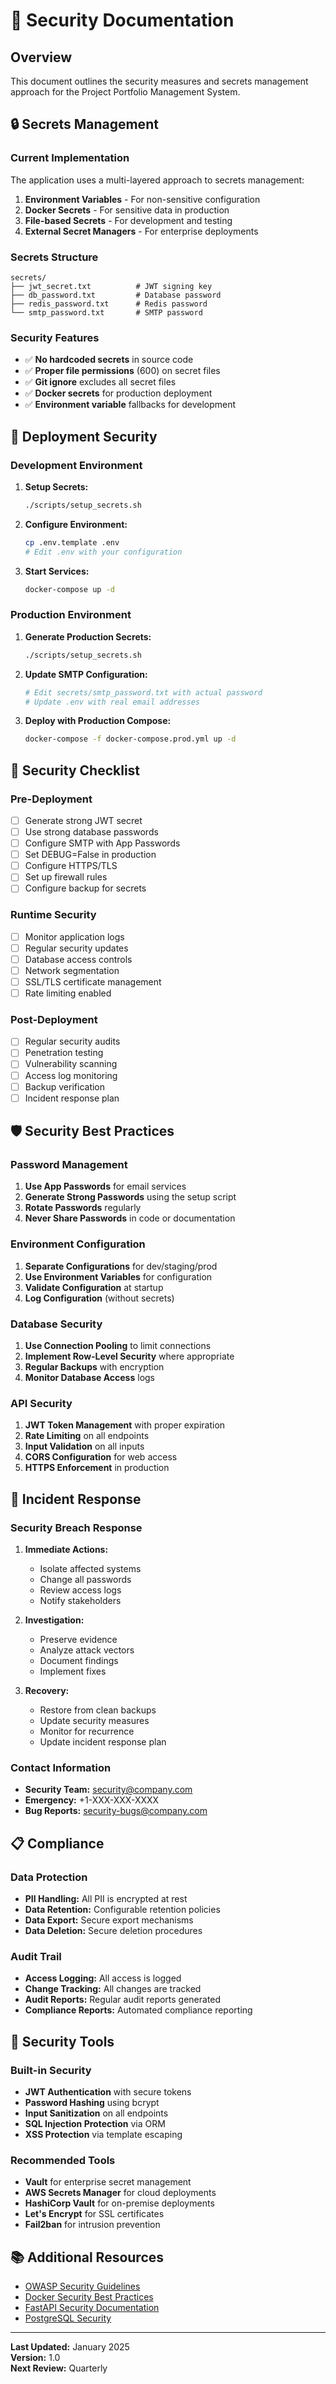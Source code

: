 # 🔐 Security Documentation

## **Overview**

This document outlines the security measures and secrets management approach for the Project Portfolio Management System.

## **🔒 Secrets Management**

### **Current Implementation**

The application uses a multi-layered approach to secrets management:

1. **Environment Variables** - For non-sensitive configuration
2. **Docker Secrets** - For sensitive data in production
3. **File-based Secrets** - For development and testing
4. **External Secret Managers** - For enterprise deployments

### **Secrets Structure**

```
secrets/
├── jwt_secret.txt          # JWT signing key
├── db_password.txt         # Database password
├── redis_password.txt      # Redis password
└── smtp_password.txt       # SMTP password
```

### **Security Features**

- ✅ **No hardcoded secrets** in source code
- ✅ **Proper file permissions** (600) on secret files
- ✅ **Git ignore** excludes all secret files
- ✅ **Docker secrets** for production deployment
- ✅ **Environment variable** fallbacks for development

## **🚀 Deployment Security**

### **Development Environment**

1. **Setup Secrets:**
   ```bash
   ./scripts/setup_secrets.sh
   ```

2. **Configure Environment:**
   ```bash
   cp .env.template .env
   # Edit .env with your configuration
   ```

3. **Start Services:**
   ```bash
   docker-compose up -d
   ```

### **Production Environment**

1. **Generate Production Secrets:**
   ```bash
   ./scripts/setup_secrets.sh
   ```

2. **Update SMTP Configuration:**
   ```bash
   # Edit secrets/smtp_password.txt with actual password
   # Update .env with real email addresses
   ```

3. **Deploy with Production Compose:**
   ```bash
   docker-compose -f docker-compose.prod.yml up -d
   ```

## **🔐 Security Checklist**

### **Pre-Deployment**

- [ ] Generate strong JWT secret
- [ ] Use strong database passwords
- [ ] Configure SMTP with App Passwords
- [ ] Set DEBUG=False in production
- [ ] Configure HTTPS/TLS
- [ ] Set up firewall rules
- [ ] Configure backup for secrets

### **Runtime Security**

- [ ] Monitor application logs
- [ ] Regular security updates
- [ ] Database access controls
- [ ] Network segmentation
- [ ] SSL/TLS certificate management
- [ ] Rate limiting enabled

### **Post-Deployment**

- [ ] Regular security audits
- [ ] Penetration testing
- [ ] Vulnerability scanning
- [ ] Access log monitoring
- [ ] Backup verification
- [ ] Incident response plan

## **🛡️ Security Best Practices**

### **Password Management**

1. **Use App Passwords** for email services
2. **Generate Strong Passwords** using the setup script
3. **Rotate Passwords** regularly
4. **Never Share Passwords** in code or documentation

### **Environment Configuration**

1. **Separate Configurations** for dev/staging/prod
2. **Use Environment Variables** for configuration
3. **Validate Configuration** at startup
4. **Log Configuration** (without secrets)

### **Database Security**

1. **Use Connection Pooling** to limit connections
2. **Implement Row-Level Security** where appropriate
3. **Regular Backups** with encryption
4. **Monitor Database Access** logs

### **API Security**

1. **JWT Token Management** with proper expiration
2. **Rate Limiting** on all endpoints
3. **Input Validation** on all inputs
4. **CORS Configuration** for web access
5. **HTTPS Enforcement** in production

## **🚨 Incident Response**

### **Security Breach Response**

1. **Immediate Actions:**
   - Isolate affected systems
   - Change all passwords
   - Review access logs
   - Notify stakeholders

2. **Investigation:**
   - Preserve evidence
   - Analyze attack vectors
   - Document findings
   - Implement fixes

3. **Recovery:**
   - Restore from clean backups
   - Update security measures
   - Monitor for recurrence
   - Update incident response plan

### **Contact Information**

- **Security Team:** security@company.com
- **Emergency:** +1-XXX-XXX-XXXX
- **Bug Reports:** security-bugs@company.com

## **📋 Compliance**

### **Data Protection**

- **PII Handling:** All PII is encrypted at rest
- **Data Retention:** Configurable retention policies
- **Data Export:** Secure export mechanisms
- **Data Deletion:** Secure deletion procedures

### **Audit Trail**

- **Access Logging:** All access is logged
- **Change Tracking:** All changes are tracked
- **Audit Reports:** Regular audit reports generated
- **Compliance Reports:** Automated compliance reporting

## **🔧 Security Tools**

### **Built-in Security**

- **JWT Authentication** with secure tokens
- **Password Hashing** using bcrypt
- **Input Sanitization** on all endpoints
- **SQL Injection Protection** via ORM
- **XSS Protection** via template escaping

### **Recommended Tools**

- **Vault** for enterprise secret management
- **AWS Secrets Manager** for cloud deployments
- **HashiCorp Vault** for on-premise deployments
- **Let's Encrypt** for SSL certificates
- **Fail2ban** for intrusion prevention

## **📚 Additional Resources**

- [OWASP Security Guidelines](https://owasp.org/)
- [Docker Security Best Practices](https://docs.docker.com/engine/security/)
- [FastAPI Security Documentation](https://fastapi.tiangolo.com/tutorial/security/)
- [PostgreSQL Security](https://www.postgresql.org/docs/current/security.html)

---

**Last Updated:** January 2025  
**Version:** 1.0  
**Next Review:** Quarterly
